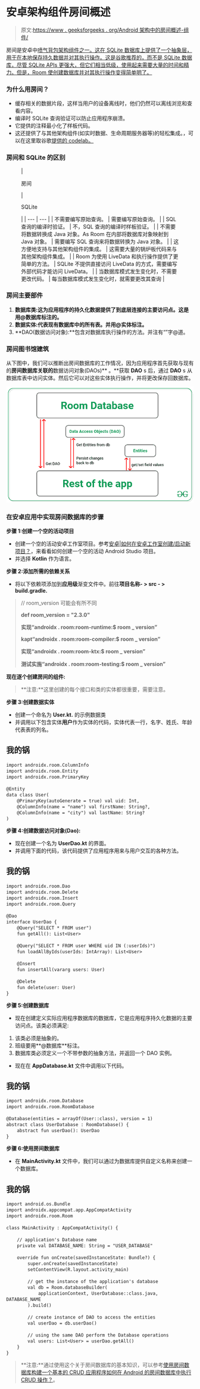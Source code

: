 # 安卓架构组件房间概述

> 原文:[https://www . geeksforgeeks . org/Android 架构中的房间概述-组件/](https://www.geeksforgeeks.org/overview-of-room-in-android-architecture-components/)

房间是安卓中[喷气背包架构组件之一。这在 SQLite 数据库上提供了一个抽象层，用于在本地保存持久数据并对其执行操作。这是谷歌推荐的，而不是 SQLite 数据库，尽管 SQLite APIs 更强大，但它们相当低级，使用起来需要大量的时间和精力。但是，Room 使创建数据库并对其执行操作变得简单明了。](https://www.geeksforgeeks.org/jetpack-architecture-components-in-android/)

### **为什么用房间？**

*   缓存相关的数据片段，这样当用户的设备离线时，他们仍然可以离线浏览和查看内容。
*   编译时 SQLite 查询验证可以防止应用程序崩溃。
*   它提供的注释最小化了样板代码。
*   这还提供了与其他架构组件(如实时数据、生命周期服务器等)的轻松集成。，可以在这里取谷歌[提供的 codelab。](https://developer.android.com/codelabs/android-room-with-a-view)

### **房间和 SQLite 的区别**

<figure class="table">

| 

房间

 | 

SQLite

 |
| --- | --- |
| 不需要编写原始查询。 | 需要编写原始查询。 |
| SQL 查询的编译时验证。 | 不，SQL 查询的编译时样板验证。 |
| 不需要将数据转换成 Java 对象。As Room 在内部将数据库对象映射到 Java 对象。 | 需要编写 SQL 查询来将数据转换为 Java 对象。 |
| 这方便地支持与其他架构组件的集成。 | 这需要大量的锅炉板代码来与其他架构组件集成。 |
| Room 为使用 LiveData 和执行操作提供了更简单的方法。 | SQLite 不提供直接访问 LiveData 的方式，需要编写外部代码才能访问 LiveData。 |
| 当数据库模式发生变化时，不需要更改代码。 | 每当数据库模式发生变化时，就需要更改其查询 |

</figure>

### **房间主要部件**

1.  **数据库类:**这为应用程序的持久化数据提供了到底层连接的主要访问点。这是用**@数据库标注的。**
2.  **数据实体:**代表现有数据库中的所有表。并用**@实体标注。**
3.  **DAO(数据访问对象):**包含对数据库执行操作的方法。并注有“”字@道。

### **房间图书馆建筑**

从下图中，我们可以推断出房间数据库的工作情况，因为应用程序首先获取与现有的**房间数据库关联的**数据访问对象(DAOs)** 。**获取 **DAO** s 后，通过 **DAO** s 从数据库表中访问实体。然后它可以对这些实体执行操作，并将更改保存回数据库。

![](img/d36524af650227ea13fd598f53fc061b.png)

### **在安卓应用中实现房间数据库的步骤**

**步骤 1:创建一个空的活动项目**

*   创建一个空的活动安卓工作室项目。参考[安卓|如何在安卓工作室创建/启动新项目？](https://www.geeksforgeeks.org/android-how-to-create-start-a-new-project-in-android-studio/)，来看看如何创建一个空的活动 Android Studio 项目。
*   并选择 **Kotlin** 作为语言。

**步骤 2:添加所需的依赖关系**

*   将以下依赖项添加到**应用级**渐变文件中。前往**项目名称- > src - > build.gradle.**

> // room_version 可能会有所不同
> 
> **def room_version = "2.3.0"**
> 
> **实现“androidx . room:room-runtime:$ room _ version”**
> 
> **kapt“androidx . room:room-compiler:$ room _ version”**
> 
> **实现“androidx . room:room-ktx:$ room _ version”**
> 
> **测试实施“androidx . room:room-testing:$ room _ version”**

**现在逐个创建房间的组件:**

> **注意:**这里创建的每个接口和类的实体都很重要，需要注意。

**步骤 3:创建数据实体**

*   创建一个命名为 **User.kt.** 的示例数据类
*   并调用以下包含实体**用户**作为实体的代码，实体代表一行，名字、姓氏、年龄代表表的列名。

## 我的锅

```
import androidx.room.ColumnInfo
import androidx.room.Entity
import androidx.room.PrimaryKey

@Entity
data class User(
    @PrimaryKey(autoGenerate = true) val uid: Int,
    @ColumnInfo(name = "name") val firstName: String?,
    @ColumnInfo(name = "city") val lastName: String?
)
```

**步骤 4:创建数据访问对象(Dao):**

*   现在创建一个名为 **UserDao.kt** 的界面。
*   并调用下面的代码，该代码提供了应用程序用来与用户交互的各种方法。

## 我的锅

```
import androidx.room.Dao
import androidx.room.Delete
import androidx.room.Insert
import androidx.room.Query

@Dao
interface UserDao {
    @Query("SELECT * FROM user")
    fun getAll(): List<User>

    @Query("SELECT * FROM user WHERE uid IN (:userIds)")
    fun loadAllByIds(userIds: IntArray): List<User>

    @Insert
    fun insertAll(vararg users: User)

    @Delete
    fun delete(user: User)
}
```

**步骤 5:创建数据库**

*   现在创建定义实际应用程序数据库的数据库，它是应用程序持久化数据的主要访问点。该类必须满足:

1.  该类必须是抽象的。
2.  班级要用**@数据库**标注。
3.  数据库类必须定义一个不带参数的抽象方法，并返回一个 DAO 实例。

*   现在在 **AppDatabase.kt** 文件中调用以下代码。

## 我的锅

```
import androidx.room.Database
import androidx.room.RoomDatabase

@Database(entities = arrayOf(User::class), version = 1)
abstract class UserDatabase : RoomDatabase() {
    abstract fun userDao(): UserDao
}
```

**步骤 6:使用房间数据库**

*   在 **MainActivity.kt** 文件中，我们可以通过为数据库提供自定义名称来创建一个数据库。

## 我的锅

```
import android.os.Bundle
import androidx.appcompat.app.AppCompatActivity
import androidx.room.Room

class MainActivity : AppCompatActivity() {

    // application's Database name
    private val DATABASE_NAME: String = "USER_DATABASE"

    override fun onCreate(savedInstanceState: Bundle?) {
        super.onCreate(savedInstanceState)
        setContentView(R.layout.activity_main)

        // get the instance of the application's database
        val db = Room.databaseBuilder(
            applicationContext, UserDatabase::class.java, DATABASE_NAME
        ).build()

        // create instance of DAO to access the entities
        val userDao = db.userDao()

        // using the same DAO perform the Database operations
        val users: List<User> = userDao.getAll()
    }
}
```

> **注意:**通过使用这个关于房间数据库的基本知识，可以参考[使用房间数据库构建一个基本的 CRUD 应用程序如何在 Android 的房间数据库中执行 CRUD 操作？](https://www.geeksforgeeks.org/how-to-perform-crud-operations-in-room-database-in-android/)。
